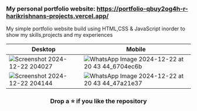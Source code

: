 ### My personal portfolio website: https://portfolio-qbuy2og4h-r-harikrishnans-projects.vercel.app/

My simple portfolio website build using HTML,CSS & JavaScript inorder to show my skills,projects and my experiences

| Desktop | Mobile |
|--|--|
| ![Screenshot 2024-12-22 204027](https://github.com/user-attachments/assets/7ea50962-0ade-485b-bf0c-a82e39411271) | ![WhatsApp Image 2024-12-22 at 20 43 44_6704ec6b](https://github.com/user-attachments/assets/1732e79c-7c45-4940-8aa3-ba8cb7d2ddf2)
| ![Screenshot 2024-12-22 204144](https://github.com/user-attachments/assets/24e240b9-877f-4155-bbe4-ba111f88b60a) | ![WhatsApp Image 2024-12-22 at 20 43 44_47a21e37](https://github.com/user-attachments/assets/9311b5ae-27ad-4734-8233-06fecb21b606)

### <div align="center"> Drop a ⭐ if you like the repository</div>
